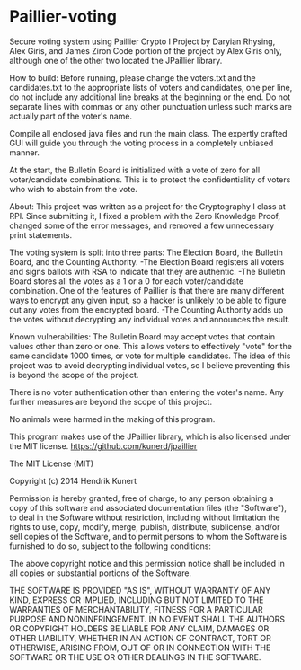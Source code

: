 # Paillier-voting
Secure voting system using Paillier
Crypto I Project by Daryian Rhysing, Alex Giris, and James Ziron
Code portion of the project by Alex Giris only, although one of the other two located the JPaillier library.

How to build:
Before running, please change the voters.txt and the candidates.txt to the appropriate
lists of voters and candidates, one per line, do not include any additional line breaks at the
beginning or the end. Do not separate lines with commas or any other punctuation unless such marks
are actually part of the voter's name.

Compile all enclosed java files and run the main class. The expertly crafted GUI will
guide you through the voting process in a completely unbiased manner. 

At the start, the Bulletin Board is initialized with a vote of zero for all voter/candidate combinations.
This is to protect the confidentiality of voters who wish to abstain from the vote.

About:
This project was written as a project for the Cryptography I class at RPI. Since submitting it, I fixed
a problem with the Zero Knowledge Proof, changed some of the error messages, and removed a few unnecessary 
print statements.

The voting system is split into three parts: The Election Board, the Bulletin Board, and the Counting Authority.
-The Election Board registers all voters and signs ballots with RSA to indicate that they are authentic.
-The Bulletin Board stores all the votes as a 1 or a 0 for each voter/candidate combination. One of the features
of Paillier is that there are many different ways to encrypt any given input, so a hacker is unlikely to be able
to figure out any votes from the encrypted board.
-The Counting Authority adds up the votes without decrypting any individual votes and announces the result.

Known vulnerabilities:
The Bulletin Board may accept votes that contain values other than zero or one. This allows voters to effectively
"vote" for the same candidate 1000 times, or vote for multiple candidates. The idea of this project was to avoid
decrypting individual votes, so I believe preventing this is beyond the scope of the project.

There is no voter authentication other than entering the voter's name. Any further measures are beyond the scope
of this project.





No animals were harmed in the making of this program.





This program makes use of the JPaillier library, which is also licensed under the MIT license.
https://github.com/kunerd/jpaillier

The MIT License (MIT)

Copyright (c) 2014 Hendrik Kunert

Permission is hereby granted, free of charge, to any person obtaining a copy
of this software and associated documentation files (the "Software"), to deal
in the Software without restriction, including without limitation the rights
to use, copy, modify, merge, publish, distribute, sublicense, and/or sell
copies of the Software, and to permit persons to whom the Software is
furnished to do so, subject to the following conditions:

The above copyright notice and this permission notice shall be included in
all copies or substantial portions of the Software.

THE SOFTWARE IS PROVIDED "AS IS", WITHOUT WARRANTY OF ANY KIND, EXPRESS OR
IMPLIED, INCLUDING BUT NOT LIMITED TO THE WARRANTIES OF MERCHANTABILITY,
FITNESS FOR A PARTICULAR PURPOSE AND NONINFRINGEMENT. IN NO EVENT SHALL THE
AUTHORS OR COPYRIGHT HOLDERS BE LIABLE FOR ANY CLAIM, DAMAGES OR OTHER
LIABILITY, WHETHER IN AN ACTION OF CONTRACT, TORT OR OTHERWISE, ARISING FROM,
OUT OF OR IN CONNECTION WITH THE SOFTWARE OR THE USE OR OTHER DEALINGS IN
THE SOFTWARE.
